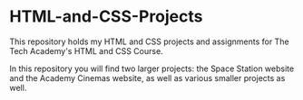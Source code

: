 # HTML-and-CSS-Projects
This repository holds my HTML and CSS projects and assignments for The Tech Academy's HTML and CSS Course.

In this repository you will find two larger projects: the Space Station website and the Academy Cinemas website, as well as various smaller projects as well.